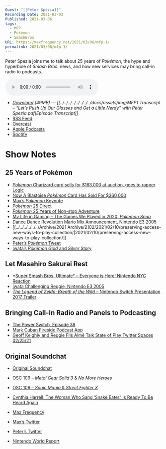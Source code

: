 ```yaml
---
Guest: "[[Peter Spezia]]"
Recording Date: 2021-03-03
Published: 2021-03-06
tags:
  - MFP
  - Pokémon
  - SmashBros
URL: https://maxfrequency.net/2021/03/06/mfp-1/
permalink: 2021/03/06/mfp-1/
---
```

Peter Spezia joins me to talk about 25 years of *Pokémon*, the hype and hyperbole of *Smash Bros.* news, and how new services may bring call-in radio to podcasts.

<audio controls>
  <source src="https://traffic.libsyn.com/maxfrequency/MF01_Final.mp3">
</audio>

- *[Download](https://traffic.libsyn.com/maxfrequency/MF01_Final.mp3) (49MB)  — [[../../../../../../../../docs/assets/img/MFP1 Transcript – “Let’s Push Up Our Glasses and Get a Little Nerdy” with Peter Spezia.pdf|Episode Transcript]]*
- [RSS Feed](https://maxfrequency.libsyn.com/rss)
- [Overcast](https://overcast.fm/itunes1557043396)
- [Apple Podcasts](https://podcasts.apple.com/us/podcast/the-max-frequency-podcast/id1557043396)
- [Spotify](https://open.spotify.com/show/3W1LwBNmhZ6s5QmQViWXKn)

# Show Notes
## 25 Years of Pokémon

- [*Pokémon* Charizard card sells for $183,000 at auction, goes to rapper Logic](https://www.polygon.com/pokemon/2020/10/13/21514298/pokemon-ccg-charizard-card-auction-price-logic-rapper)
- [Now A Blastoise *Pokémon* Card Has Sold For $360,000](https://kotaku.com/now-a-blastoise-pokemon-card-has-sold-for-360-000-1846104365)
- [Max’s *Pokémon* Keynote](https://www.icloud.com/keynote/0nj-0FyJphj6DM4zJtUPnQv_g#Pokemon)
- [*Pokémon* 25 Direct](https://youtu.be/iTZeVNwAmkk)
- [*Pokémon* 25 Years of Non-stop Adventure](https://youtu.be/MpYtKRuKUXQ)
- [My Life in Gaming – The Games We Played in 2020, *Pokémon Snap*](https://youtube.com/watch?v=NPdJ00UHQBY&t=1896)
- [Dance Dance Revolution Mario Mix Announcement, Nintendo E3 2005](https://youtube.com/watch?v=anRy0JeHeCY&t=3062)
- [[../../../../../../Archive/2021 Archive/2102/2021/02/10/preserving-access-new-ways-to-play-collection/|2021/02/10/preserving-access-new-ways-to-play-collection/]]
- [Peter’s *Pokémon* Tweet](https://twitter.com/petespeakeasy/status/1365279332231503873)
- [Iwata’s *Pokémon Gold* and *Silver* Story](http://iwataasks.nintendo.com/interviews/#/ds/pokemon/0/2)

## Let Masahiro Sakurai Rest

- *[Super Smash Bros. Ultimate* – Everyone is Here! Nintendo NYC Reaction](https://youtu.be/CMeYV8Gbpd4)
- [Iwata Challenging Reggie, Nintendo E3 2005](https://youtube.com/watch?v=anRy0JeHeCY&t=2323)
- [*The Legend of Zelda: Breath of the Wild* – Nintendo Switch Presentation 2017 Trailer ](https://youtu.be/zw47_q9wbBE)

## Bringing Call-In Radio and Panels to Podcasting

- [The Power Switch, Episode 38](http://rhymeswithasia.com/the-powerswitch-episode-38-fight-battle-royale-max-roberts/)
- [Mark Cuban Fireside Podcast App](https://www.theverge.com/2021/2/8/22272148/mark-cuban-fireside-podcast-app-launch-creator-conversations)
- [Geoff Keighly and Reggie Fils Aimé Talk State of Play Twitter Spaces 02/25/21](https://youtu.be/NAhNBKOTnFE)

## Original Soundchat

- [Original Soundchat](https://anondino.squarespace.com/osc/)
- [OSC 109 – *Metal Gear Solid 3* & *No More Heroes*](https://overcast.fm/+Qni-W3EXc)
- [OSC 106 – *Sonic Mania* & *Street Fighter X*](https://overcast.fm/+Qni_YOzvE)
- [Cynthia Harrell, The Woman Who Sang ‘Snake Eater,’ Is Ready To Be Heard Again ](https://kotaku.com/cynthia-harrell-the-woman-who-sang-snake-eater-is-rea-1845440278)

- [Max Frequency](https://www.maxfrequency.net/)
- [Max’s Twitter](https://www.twitter.com/MaxRoberts143)
- [Peter’s Twitter](https://www.twitter.com/Petespeakeasy)
- [Nintendo World Report](https://www.nintendoworldreport.com/)